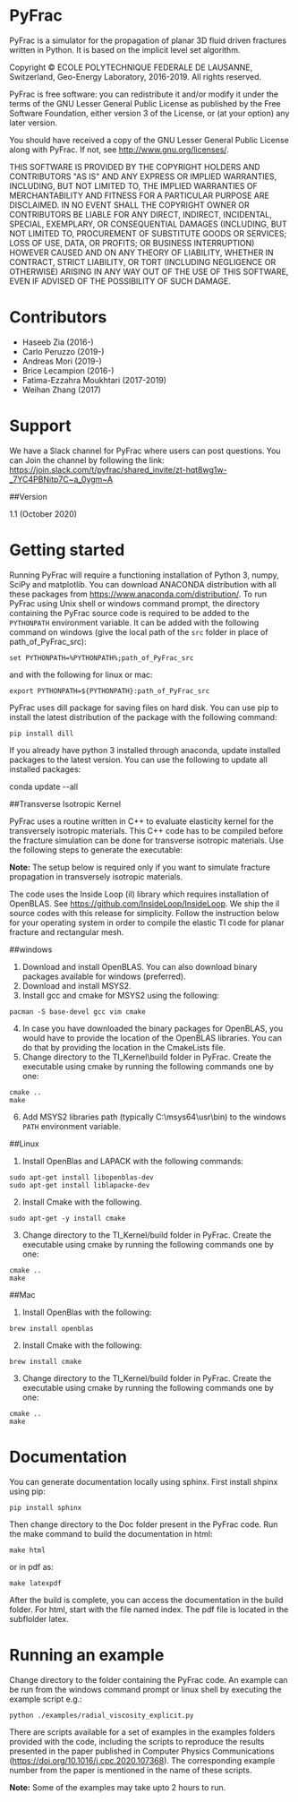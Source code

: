 # PyFrac

PyFrac is a simulator for the propagation of planar 3D fluid driven fractures written in Python. It is based on the implicit level set algorithm.

Copyright © ECOLE POLYTECHNIQUE FEDERALE DE LAUSANNE, Switzerland, Geo-Energy Laboratory, 2016-2019.
All rights reserved.

PyFrac is free software: you can redistribute it and/or modify it under the terms of the GNU Lesser General Public License as published by the Free Software Foundation, either version 3 of the License, or (at your option) any later version.

You should have received a copy of the GNU Lesser General Public License along with PyFrac. If not, see <http://www.gnu.org/licenses/>.

THIS SOFTWARE IS PROVIDED BY THE COPYRIGHT HOLDERS AND CONTRIBUTORS "AS IS" AND ANY EXPRESS OR IMPLIED WARRANTIES, INCLUDING, BUT NOT LIMITED TO, THE IMPLIED WARRANTIES OF MERCHANTABILITY AND FITNESS FOR A PARTICULAR PURPOSE ARE DISCLAIMED. IN NO EVENT SHALL THE COPYRIGHT OWNER OR CONTRIBUTORS BE LIABLE FOR ANY DIRECT, INDIRECT, INCIDENTAL, SPECIAL, EXEMPLARY, OR CONSEQUENTIAL DAMAGES (INCLUDING, BUT NOT LIMITED TO, PROCUREMENT OF SUBSTITUTE GOODS OR SERVICES; LOSS OF USE, DATA, OR PROFITS; OR BUSINESS INTERRUPTION) HOWEVER CAUSED AND ON ANY THEORY OF LIABILITY, WHETHER IN CONTRACT, STRICT LIABILITY, OR TORT (INCLUDING NEGLIGENCE OR OTHERWISE) ARISING IN ANY WAY OUT OF THE USE OF THIS SOFTWARE, EVEN IF ADVISED OF THE POSSIBILITY OF SUCH DAMAGE.

Contributors
===============
- Haseeb Zia (2016-)
- Carlo Peruzzo (2019-)
- Andreas Mori (2019-)
- Brice Lecampion (2016-)
- Fatima-Ezzahra Moukhtari (2017-2019)
- Weihan Zhang (2017)
 

Support
===============
We have a Slack channel for PyFrac where users can post questions.
You can Join the channel by following the link:
https://join.slack.com/t/pyfrac/shared_invite/zt-hqt8wg1w-_7YC4PBNitp7C~a_0ygm~A

##Version

1.1 (October 2020)

Getting started
===============

Running PyFrac will require a functioning installation of Python 3, numpy, SciPy and matplotlib. You can download ANACONDA distribution with all these packages from <https://www.anaconda.com/distribution/>. To run PyFrac using Unix shell or windows command prompt, the directory containing the PyFrac source code is required to be added to the ``PYTHONPATH`` environment variable. It can be added with the following command on windows (give the local path of the ``src`` folder in place of path_of_PyFrac_src):

    set PYTHONPATH=%PYTHONPATH%;path_of_PyFrac_src

and with the following for linux or mac:

    export PYTHONPATH=${PYTHONPATH}:path_of_PyFrac_src

PyFrac uses dill package for saving files on hard disk. You can use pip to install the latest distribution of the package with the following command:

    pip install dill

If you already have python 3 installed through anaconda, update installed packages to the latest version. You can use the following to update all installed packages:

   conda update --all

##Transverse Isotropic Kernel

PyFrac uses a routine written in C++ to evaluate elasticity kernel for the transversely isotropic materials. This C++ code has to be compiled before the fracture simulation can be done for transverse isotropic materials. Use the following steps to generate the executable:

**Note:**   The setup below is required only if you want to simulate fracture propagation in transversely isotropic materials.

The code uses the Inside Loop (il) library which requires installation of OpenBLAS. See https://github.com/InsideLoop/InsideLoop. We ship the il source codes with this release for simplicity.  Follow the instruction below for your operating system in order to compile the elastic TI code for planar fracture and rectangular mesh.

##windows

   1. Download and install OpenBLAS. You can also download binary packages available for windows (preferred).
   2. Download and install MSYS2.
   3. Install gcc and cmake for MSYS2 using the following:

    pacman -S base-devel gcc vim cmake
   4. In case you have downloaded the binary packages for OpenBLAS, you would have to provide the location of the OpenBLAS libraries. You can do that by providing the location in the CmakeLists file.
   5. Change directory to the TI_Kernel\\build folder in PyFrac. Create the executable using cmake by running the following commands one by one:

    cmake ..  
    make

   6. Add MSYS2 libraries path (typically C:\\msys64\\usr\\bin) to the windows `PATH` environment variable.

##Linux

   1. Install OpenBlas and LAPACK with the following commands:

    sudo apt-get install libopenblas-dev  
    sudo apt-get install liblapacke-dev

   2. Install Cmake with the following.

    sudo apt-get -y install cmake

   3. Change directory to the TI_Kernel/build folder in PyFrac. Create the executable using cmake by running the following commands one by one:

    cmake ..  
    make

##Mac

   1. Install OpenBlas with the following:

    brew install openblas

   2. Install Cmake with the following:

    brew install cmake

   3. Change directory to the TI_Kernel/build folder in PyFrac. Create the executable using cmake by running the following commands one by one:

    cmake ..  
    make

Documentation
=============
You can generate documentation locally using sphinx. First install shpinx using pip:

    pip install sphinx

Then change directory to the Doc folder present in the PyFrac code. Run the make command to build the documentation in html:

    make html

or in pdf as:

    make latexpdf

After the build is complete, you can access the documentation in the build folder. For html, start with the file named index. The pdf file is located in the subflolder latex.

Running an example
==================

Change directory to the folder containing the PyFrac code. An example can be run from the windows command prompt or linux shell by executing the example script e.g.:

    python ./examples/radial_viscosity_explicit.py

There are scripts available for a set of examples in the examples folders provided with the code, including the scripts to reproduce the results presented in the paper published in Computer Physics Communications (https://doi.org/10.1016/j.cpc.2020.107368). The corresponding example number from the paper is mentioned in the name of these scripts.

**Note:**   Some of the examples may take upto 2 hours to run.
